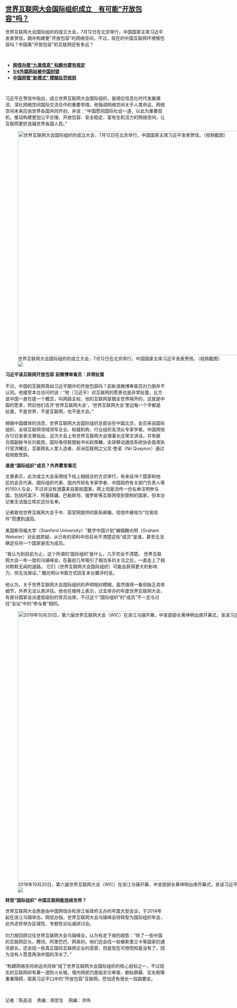 <!--1657743183000-->
[世界互联网大会国际组织成立　有可能"开放包容"吗？](https://www.rfa.org/mandarin/yataibaodao/meiti/cm-07132022124346.html)
------

<p>世界互联网大会国际组织的成立大会，7月12日在北京举行，中国国家主席习近平发表贺信，期许构建更"开放包容"的网络空间，不过，现在的中国互联网环境够包容吗？中国离"开放包容"的互联网还有多远？</p><p><br/></p><ul><li><b><a class="external-link" href="http://www.rfa.org/mandarin/yataibaodao/meiti/ql1-02282020063919.html">网信办禁“九类信息” 标题也要有规定</a></b></li><li><b><a class="external-link" href="http://www.rfa.org/mandarin/yataibaodao/meiti/cc-10222019165132.html">1/4外媒网站被中国封锁</a></b></li><li><b><a class="external-link" href="http://www.rfa.org/mandarin/yataibaodao/meiti/xql-01082020115737.html">中国网管“新模式” 模糊处罚规则</a></b></li></ul><p><br/></p><p>习近平在贺信中指出，成立世界互联网大会国际组织，是顺应信息化时代发展潮流、深化网络空间国际交流合作的重要举措，他强调网络空间关乎人类命运，网络空间未来应由世界各国共同开创，并说：“中国愿同国际社会一道，以此为重要契机，推动构建更加公平合理、开放包容、安全稳定、富有生机活力的网络空间，让互联网更好造福世界各国人民。”</p><p><figure class="image-richtext image-inline captioned" style="width:1152px;"><img alt="世界互联网大会国际组织的成立大会，7月12日在北京举行，中国国家主席习近平发表贺信。（视频截图）" height="708" src="https://www.rfa.org/mandarin/yataibaodao/meiti/cm-07132022124346.html/cm0713a.jpg/@@images/b22c1680-4950-451c-a0ab-05c6a6b823f5.png" title="cm0713a.jpg" width="1152"/><figcaption class="image-caption">世界互联网大会国际组织的成立大会，7月12日在北京举行，中国国家主席习近平发表贺信。（视频截图）</figcaption><small></small><div id="zoomattribute"><a data-caption="世界互联网大会国际组织的成立大会，7月12日在北京举行，中国国家主席习近平发表贺信。（视频截图）" data-fancybox="" href="https://www.rfa.org/mandarin/yataibaodao/meiti/cm-07132022124346.html/cm0713a.jpg" id="single_image" title="世界互联网大会国际组织的成立大会，7月12日在北京举行，中国国家主席习近平发表贺信。（视频截图）"><img src="/++plone++rfa-resources/img/icon-zoom.png"/></a></div></figure></p><p><strong>习近平谈互联网开放包容</strong> <strong>前微博审查员：非常扯蛋</strong><br/><br/>不过，中国的互联网真如习近平期许的开放包容吗？前新浪微博审查员刘力朋并不认同。他接受本台访问时说：“他（习近平）对互联网的愿景也是非常扯蛋，比方说中国一直在提一个概念，叫网路主权，他的互联网是跟全世界隔开的，这就是中国的愿景，然后他们去开‘世界互联网大会’，‘世界互联网大会’里边每一个字都是扯蛋，不是世界，不是互联网，也不是大会。”<br/><br/>根据中国媒体的消息，世界互联网大会国际组织总部设在中国北京，会员来自国际组织、全球互联网领域领军企业、权威机构、行业组织及顶尖专家学者。中国网信办12日发表文章指出，这次大会上有世界互联网大会理事长庄荣文讲话，并有联合国副秘书长刘振民，国际电信联盟秘书长赵厚麟，全球移动通信系统协会首席执行官洪曜庄，互联网名人堂入选者、非洲互联网之父尼·奎诺（Nii Quaynor）通过视频致贺辞。</p><p><strong>谁是</strong><strong>“</strong><strong>国际组织</strong><strong>”</strong><strong>成员？外界雾里看花</strong></p><p>文章表示，此次成立大会采用线下线上相结合的方式举行，有来自18个国家和地区的会员代表、国际组织代表、国内外知名专家学者、中国政府有关部门负责人等约150人与会，不过并没有透露来自那些国家。网上则是流传一份名单注明参与国，包括阿富汗、阿塞拜疆、巴勒斯坦、俄罗斯等互联网受到管制的国家，但本台记者无法独立核实这份名单。</p><p>记者致信世界互联网大会于中、英官网提供的联系邮箱，但信件被视为“垃圾信件”而遭到退回。<br/><br/>美国斯坦福大学（Stanford University）“数字中国计划”编辑魏光明（Graham Webster）对此就质疑，从已有的资料中目前尚不清楚这些“成员”是谁，甚至无法确定任何一个国家是否为成员。</p><p>“我认为到目前为止，这个所谓的‘国际组织’是什么，几乎完全不清楚。 世界互联网大会一年一度的乌镇峰会，在最初几年吸引了相当多的关注之后，一直走上了相对默默无闻的道路。 它们（世界互联网大会国际组织）可能会获得更大的影响力，但无法保证。” 魏光明以书面方式回复本台置评时说。<br/><br/>他认为，关于世界互联网大会国际组织的声明相对模糊，虽然值得一看但缺乏具体细节，外界无法认真评估。他也在推特上表示，过去举办的年度世界互联网大会，有部分国家会派遣低级别的官员出席，不过这个“国际组织”的“成员”不一定与过往“会议”中的“参与者”相同。</p><p><figure class="image-richtext image-inline captioned" style="width:1280px;"><img alt="2019年10月20日，第六届世界互联网大会（WIC）在浙江乌镇开幕，中宣部部长黄坤明出席开幕式，宣读习近平贺信。（路透社）" height="853" src="https://www.rfa.org/mandarin/yataibaodao/meiti/cm-07132022124346.html/2019-10-20t022520z_1791263339_rc1deef8ffe0_rtrmadp_3_china-cyber.jpg/@@images/06703f83-ce7a-4234-a24d-de5b333f38bd.jpeg" title="2019-10-20T022520Z_1791263339_RC1DEEF8FFE0_RTRMADP_3_CHINA-CYBER.JPG" width="1280"/><figcaption class="image-caption">2019年10月20日，第六届世界互联网大会（WIC）在浙江乌镇开幕，中宣部部长黄坤明出席开幕式，宣读习近平贺信。（路透社）</figcaption><small></small><div id="zoomattribute"><a data-caption="2019年10月20日，第六届世界互联网大会（WIC）在浙江乌镇开幕，中宣部部长黄坤明出席开幕式，宣读习近平贺信。（路透社）" data-fancybox="" href="https://www.rfa.org/mandarin/yataibaodao/meiti/cm-07132022124346.html/2019-10-20t022520z_1791263339_rc1deef8ffe0_rtrmadp_3_china-cyber.jpg" id="single_image" title="2019年10月20日，第六届世界互联网大会（WIC）在浙江乌镇开幕，中宣部部长黄坤明出席开幕式，宣读习近平贺信。（路透社）"><img src="/++plone++rfa-resources/img/icon-zoom.png"/></a></div></figure></p><p><strong>转型</strong><strong>“</strong><strong>国际组织</strong><strong>” </strong><strong>中国互联网能连结世界？</strong></p><p>世界互联网大会原是由中国网信办和浙江省政府主办的年度大型会议，于2014年起在浙江乌镇举办。网信办指，世界互联网大会乌镇峰会将转型为国际组织年会，此外还将举办区域性、专题性论坛或研讨会。<br/><br/>刘力朋回顾过往世界互联网大会乌镇峰会，认为有走下坡的趋势：“除了一些中国的互联网巨头，腾讯、阿里巴巴、网易的，他们还会找一些像斯里兰卡等国家的通讯部长，还会找一些真正国际互联网企业的高管，但是现在可想而知是没有了，因为没有人愿意再淌中国的浑水了。”<br/><br/>“构建网络空间命运共同体”成了世界互联网大会国际组织的核心目标之一，不过现实的互联网却有著一道防火长城，墙内网民仍面临言论审查、删帖屏蔽、实名制等重重障碍，距离习近平口中的“开放包容”互联网，恐怕还有很长一段路要走。<br/></p><p><br/><br/>记者：陈品洁    责编：郑崇生    网编：洪伟</p>
